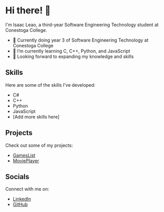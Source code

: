 # Hi there! 👋

I'm Isaac Leao, a third-year Software Engineering Technology student at Conestoga College.

- 👀  Currently doing year 3 of Software Engineering Technology at Conestoga College
- 🌱  I’m currently learning C, C++, Python, and JavaScript
- 💪  Looking forward to expanding my knowledge and skills

## Skills
Here are some of the skills I've developed:
- C#
- C++
- Python
- JavaScript
- [Add more skills here]

## Projects
Check out some of my projects:
- [GamesList]([link](https://github.com/IribeiroLeao2003/GamesList))
- [MoviePlayer]([link](https://github.com/IribeiroLeao2003/MoviePlayer))


## Socials
Connect with me on:
- [LinkedIn]([link](https://www.linkedin.com/in/isaacleao/?originalSubdomain=ca))
- [GitHub]([link](https://github.com/IribeiroLeao2003))


